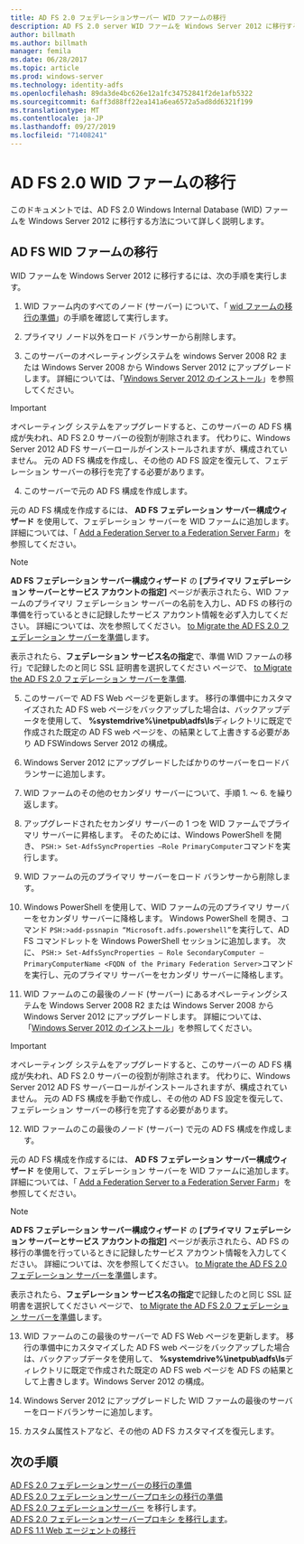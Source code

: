 ```yaml
---
title: AD FS 2.0 フェデレーションサーバー WID ファームの移行
description: AD FS 2.0 server WID ファームを Windows Server 2012 に移行する方法について説明します。
author: billmath
ms.author: billmath
manager: femila
ms.date: 06/28/2017
ms.topic: article
ms.prod: windows-server
ms.technology: identity-adfs
ms.openlocfilehash: 89da3de4bc626e12a1fc34752841f2de1afb5322
ms.sourcegitcommit: 6aff3d88ff22ea141a6ea6572a5ad8dd6321f199
ms.translationtype: MT
ms.contentlocale: ja-JP
ms.lasthandoff: 09/27/2019
ms.locfileid: "71408241"
---
```

# <a name="migrate-an-ad-fs-20-wid-farm"></a>AD FS 2.0 WID ファームの移行  
このドキュメントでは、AD FS 2.0 Windows Internal Database (WID) ファームを Windows Server 2012 に移行する方法について詳しく説明します。

## <a name="migrate-an-ad-fs-wid-farm"></a>AD FS WID ファームの移行
WID ファームを Windows Server 2012 に移行するには、次の手順を実行します。  
  
1.  WID ファーム内のすべてのノード (サーバー) について、「 [wid ファームの移行の準備](prepare-to-migrate-a-wid-farm.md)」の手順を確認して実行します。  
  
2.  プライマリ ノード以外をロード バランサーから削除します。  
  
3.  このサーバーのオペレーティングシステムを windows Server 2008 R2 または Windows Server 2008 から Windows Server 2012 にアップグレードします。 詳細については、「[Windows Server 2012 のインストール](https://technet.microsoft.com/library/jj134246.aspx)」を参照してください。  
  
> [!IMPORTANT]
>  オペレーティング システムをアップグレードすると、このサーバーの AD FS 構成が失われ、AD FS 2.0 サーバーの役割が削除されます。 代わりに、Windows Server 2012 AD FS サーバーロールがインストールされますが、構成されていません。 元の AD FS 構成を作成し、その他の AD FS 設定を復元して、フェデレーション サーバーの移行を完了する必要があります。  
  
4. このサーバーで元の AD FS 構成を作成します。  
  
元の AD FS 構成を作成するには、 **AD FS フェデレーション サーバー構成ウィザード** を使用して、フェデレーション サーバーを WID ファームに追加します。 詳細については、「 [Add a Federation Server to a Federation Server Farm](add-a-federation-server-to-a-federation-server-farm.md)」を参照してください。  
  
> [!NOTE]
> **AD FS フェデレーション サーバー構成ウィザード** の **[プライマリ フェデレーション サーバーとサービス アカウントの指定]** ページが表示されたら、WID ファームのプライマリ フェデレーション サーバーの名前を入力し、AD FS の移行の準備を行っているときに記録したサービス アカウント情報を必ず入力してください。 詳細については、次を参照してください。 [to Migrate the AD FS 2.0 フェデレーション サーバーを準備](prepare-to-migrate-a-wid-farm.md)します。 
>  
> 表示されたら、**フェデレーション サービス名の指定**で、準備 WID ファームの移行」で記録したのと同じ SSL 証明書を選択してください ページで、 [to Migrate the AD FS 2.0 フェデレーション サーバーを準備](prepare-to-migrate-a-wid-farm.md).  
  
5. このサーバーで AD FS Web ページを更新します。 移行の準備中にカスタマイズされた AD FS web ページをバックアップした場合は、バックアップデータを使用して、 **%systemdrive%\inetpub\adfs\ls**ディレクトリに既定で作成された既定の AD FS web ページを、の結果として上書きする必要があり AD FSWindows Server 2012 の構成。  
  
6. Windows Server 2012 にアップグレードしたばかりのサーバーをロードバランサーに追加します。  
  
7. WID ファームのその他のセカンダリ サーバーについて、手順 1. ～ 6. を繰り返します。  
  
8. アップグレードされたセカンダリ サーバーの 1 つを WID ファームでプライマリ サーバーに昇格します。 そのためには、Windows PowerShell を開き、 `PSH:> Set-AdfsSyncProperties –Role PrimaryComputer`コマンドを実行します。  
  
9. WID ファームの元のプライマリ サーバーをロード バランサーから削除します。  
  
10. Windows PowerShell を使用して、WID ファームの元のプライマリ サーバーをセカンダリ サーバーに降格します。 Windows PowerShell を開き、コマンド `PSH:>add-pssnapin “Microsoft.adfs.powershell”`を実行して、AD FS コマンドレットを Windows PowerShell セッションに追加します。 次に、 `PSH:> Set-AdfsSyncProperties – Role SecondaryComputer –PrimaryComputerName <FQDN of the Primary Federation Server>`コマンドを実行し、元のプライマリ サーバーをセカンダリ サーバーに降格します。  
  
11. WID ファームのこの最後のノード (サーバー) にあるオペレーティングシステムを Windows Server 2008 R2 または Windows Server 2008 から Windows Server 2012 にアップグレードします。 詳細については、「[Windows Server 2012 のインストール](https://technet.microsoft.com/library/jj134246.aspx)」を参照してください。  
  
> [!IMPORTANT]
>  オペレーティング システムをアップグレードすると、このサーバーの AD FS 構成が失われ、AD FS 2.0 サーバーの役割が削除されます。 代わりに、Windows Server 2012 AD FS サーバーロールがインストールされますが、構成されていません。 元の AD FS 構成を手動で作成し、その他の AD FS 設定を復元して、フェデレーション サーバーの移行を完了する必要があります。  
  
12. WID ファームのこの最後のノード (サーバー) で元の AD FS 構成を作成します。  
  
元の AD FS 構成を作成するには、 **AD FS フェデレーション サーバー構成ウィザード** を使用して、フェデレーション サーバーを WID ファームに追加します。 詳細については、「 [Add a Federation Server to a Federation Server Farm](add-a-federation-server-to-a-federation-server-farm.md)」を参照してください。  
  
> [!NOTE]
> **AD FS フェデレーション サーバー構成ウィザード** の **[プライマリ フェデレーション サーバーとサービス アカウントの指定]** ページが表示されたら、AD FS の移行の準備を行っているときに記録したサービス アカウント情報を入力してください。 詳細については、次を参照してください。 [to Migrate the AD FS 2.0 フェデレーション サーバーを準備](prepare-to-migrate-a-wid-farm.md)します。 
>  
> 表示されたら、**フェデレーション サービス名の指定**で記録したのと同じ SSL 証明書を選択してください ページで、 [to Migrate the AD FS 2.0 フェデレーション サーバーを準備](prepare-to-migrate-a-wid-farm.md)します。  
  
13. WID ファームのこの最後のサーバーで AD FS Web ページを更新します。 移行の準備中にカスタマイズした AD FS web ページをバックアップした場合は、バックアップデータを使用して、 **%systemdrive%\inetpub\adfs\ls**ディレクトリに既定で作成された既定の AD FS web ページを AD FS の結果として上書きします。Windows Server 2012 の構成。  
  
14. Windows Server 2012 にアップグレードした WID ファームの最後のサーバーをロードバランサーに追加します。  
  
15. カスタム属性ストアなど、その他の AD FS カスタマイズを復元します。  
  
## <a name="next-steps"></a>次の手順
 [AD FS 2.0 フェデレーションサーバーの移行の準備](prepare-to-migrate-ad-fs-fed-server.md)   
 [AD FS 2.0 フェデレーションサーバープロキシの移行の準備](prepare-to-migrate-ad-fs-fed-proxy.md)   
 [AD FS 2.0 フェデレーションサーバー](migrate-the-ad-fs-fed-server.md)  を移行します。  
 [AD FS 2.0 フェデレーションサーバープロキシ   を移行します](migrate-the-ad-fs-2-fed-server-proxy.md)。  
 [AD FS 1.1 Web エージェントの移行](migrate-the-ad-fs-web-agent.md)